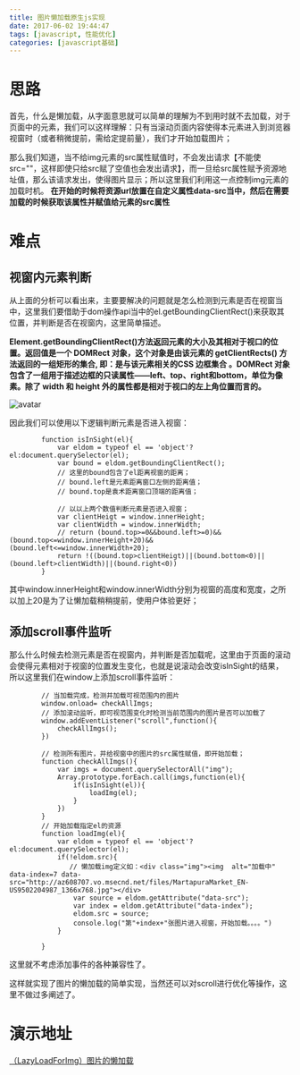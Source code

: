 ```yaml
---
title: 图片懒加载原生js实现
date: 2017-06-02 19:44:47
tags: [javascript, 性能优化]
categories: [javascript基础]
---
```


# 思路
首先，什么是懒加载，从字面意思就可以简单的理解为不到用时就不去加载，对于页面中的元素，我们可以这样理解：只有当滚动页面内容使得本元素进入到浏览器视窗时（或者稍微提前，需给定提前量），我们才开始加载图片；

那么我们知道，当不给img元素的src属性赋值时，不会发出请求【不能使src=""，这样即使只给src赋了空值也会发出请求】，而一旦给src属性赋予资源地址值，那么该请求发出，使得图片显示；所以这里我们利用这一点控制img元素的加载时机。
**在开始的时候将资源url放置在自定义属性data-src当中，然后在需要加载的时候获取该属性并赋值给元素的src属性**

# 难点
## 视窗内元素判断
从上面的分析可以看出来，主要要解决的问题就是怎么检测到元素是否在视窗当中，这里我们要借助于dom操作api当中的el.getBoundingClientRect()来获取其位置，并判断是否在视窗内，这里简单描述。

**Element.getBoundingClientRect()方法返回元素的大小及其相对于视口的位置。返回值是一个 DOMRect 对象，这个对象是由该元素的 getClientRects() 方法返回的一组矩形的集合, 即：是与该元素相关的CSS 边框集合 。DOMRect 对象包含了一组用于描述边框的只读属性——left、top、right和bottom，单位为像素。除了 width 和 height 外的属性都是相对于视口的左上角位置而言的。**

![avatar](https://mdn.mozillademos.org/files/15087/rect.png)

因此我们可以使用以下逻辑判断元素是否进入视窗：
```
        function isInSight(el){
            var eldom = typeof el == 'object'?el:document.querySelector(el);
            var bound = eldom.getBoundingClientRect();
            // 这里的bound包含了el距离视窗的距离；
            // bound.left是元素距离窗口左侧的距离值；
            // bound.top是袁术距离窗口顶端的距离值；

            // 以以上两个数值判断元素是否进入视窗；
            var clientHeigt = window.innerHeight;
            var clientWidth = window.innerWidth;
            // return (bound.top>=0&&bound.left>=0)&&(bound.top<=window.innerHeight+20)&&(bound.left<=window.innerWidth+20);
            return !((bound.top>clientHeigt)||(bound.bottom<0)||(bound.left>clientWidth)||(bound.right<0))
        }
```
其中window.innerHeight和window.innerWidth分别为视窗的高度和宽度，之所以加上20是为了让懒加载稍稍提前，使用户体验更好；

## 添加scroll事件监听
那么什么时候去检测元素是否在视窗内，并判断是否加载呢，这里由于页面的滚动会使得元素相对于视窗的位置发生变化，也就是说滚动会改变isInSight的结果，所以这里我们在window上添加scroll事件监听：
```
        // 当加载完成，检测并加载可视范围内的图片
        window.onload= checkAllImgs;
        // 添加滚动监听，即可视范围变化时检测当前范围内的图片是否可以加载了
        window.addEventListener("scroll",function(){
            checkAllImgs();
        })

        // 检测所有图片，并给视窗中的图片的src属性赋值，即开始加载；
        function checkAllImgs(){
            var imgs = document.querySelectorAll("img");
            Array.prototype.forEach.call(imgs,function(el){
                if(isInSight(el)){
                    loadImg(el);
                }
            })
        }
        // 开始加载指定el的资源
        function loadImg(el){
            var eldom = typeof el == 'object'?el:document.querySelector(el);
            if(!eldom.src){
               // 懒加载img定义如：<div class="img"><img  alt="加载中" data-index=7 data-src="http://az608707.vo.msecnd.net/files/MartapuraMarket_EN-US9502204987_1366x768.jpg"></div>
                var source = eldom.getAttribute("data-src");
                var index = eldom.getAttribute("data-index");
                eldom.src = source; 
                console.log("第"+index+"张图片进入视窗，开始加载。。。。")
            }
            
        }
```
这里就不考虑添加事件的各种兼容性了。

这样就实现了图片的懒加载的简单实现，当然还可以对scroll进行优化等操作，这里不做过多阐述了。

# 演示地址

[（LazyLoadForImg）图片的懒加载](https://codepen.io/hustchen/pen/ZydbRg)